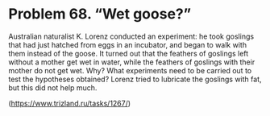 # Problem 68. “Wet goose?”

Australian naturalist K. Lorenz conducted an experiment: he took goslings that had just hatched from eggs in an incubator, and began to walk with them instead of the goose. It turned out that the feathers of goslings left without a mother get wet in water, while the feathers of goslings with their mother do not get wet. Why? What experiments need to be carried out to test the hypotheses obtained? Lorenz tried to lubricate the goslings with fat, but this did not help much.

(https://www.trizland.ru/tasks/1267/)
